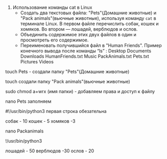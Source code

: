 1. Использование команды cat в Linux
   - Создать два текстовых файла: "Pets"(Домашние животные) и "Pack animals"(вьючные животные), используя команду `cat` в терминале Linux. В первом файле перечислить собак, кошек и хомяков. Во втором — лошадей, верблюдов и ослов.
   - Объединить содержимое этих двух файлов в один и просмотреть его содержимое.
   - Переименовать получившийся файл в "Human Friends".
Пример конечного вывода после команды “ls” :
Desktop Documents Downloads  HumanFriends.txt  Music  PackAnimals.txt  Pets.txt  Pictures  Videos

touch Pets - создали папку "Pets"(Домашние животные)

touch создали папку "Pack animals"(вьючные животные)

sudo chmod a+wrx (имя папки) - добавляем права и доступ к файлу

nano Pets заполняем

#!/usr/bin/python3 первая строка обезательна

собак - 10
кошек - 5
хомяков -3

nano Packanimals

!/usr/bin/python3


лошадей - 50 
верблюдов -30 
ослов - 20
